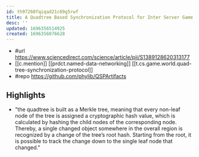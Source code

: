 ```yaml
---
id: th97260fqiqad21c69g5rwf
title: A Quadtree Based Synchronization Protocol for Inter Server Game State Synchronization
desc: ''
updated: 1696356514925
created: 1696356076628
---
```


- #url https://www.sciencedirect.com/science/article/pii/S1389128620313177
- [[c.mention]] [[prdct.named-data-networking]] [[t.cs.game.world.quad-tree-synchronization-protocol]]
- #repo https://github.com/phylib/QSPArtifacts


## Highlights

- "the quadtree is built as a Merkle tree, meaning that every non-leaf node of the tree is assigned a cryptographic hash value, which is calculated by hashing the child nodes of the corresponding node. Thereby, a single changed object somewhere in the overall region is recognized by a change of the tree’s root hash. Starting from the root, it is possible to track the change down to the single leaf node that changed."